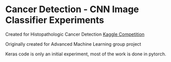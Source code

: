 # Cancer Detection - CNN Image Classifier Experiments
Created for Histopathologic Cancer Detection [Kaggle Competition](https://www.kaggle.com/c/histopathologic-cancer-detection)

Originally created for Advanced Machine Learning group project

Keras code is only an initial experiment, most of the work is done in pytorch.
